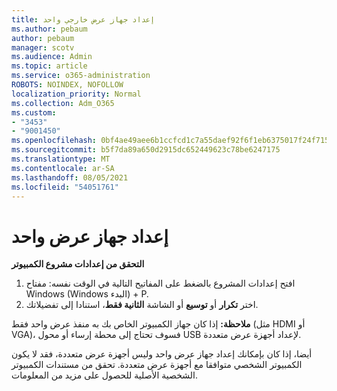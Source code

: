 ```yaml
---
title: إعداد جهاز عرض خارجي واحد
ms.author: pebaum
author: pebaum
manager: scotv
ms.audience: Admin
ms.topic: article
ms.service: o365-administration
ROBOTS: NOINDEX, NOFOLLOW
localization_priority: Normal
ms.collection: Adm_O365
ms.custom:
- "3453"
- "9001450"
ms.openlocfilehash: 0bf4ae49aee6b1ccfcd1c7a55daef92f6f1eb6375017f24f715264235460c3ef
ms.sourcegitcommit: b5f7da89a650d2915dc652449623c78be6247175
ms.translationtype: MT
ms.contentlocale: ar-SA
ms.lasthandoff: 08/05/2021
ms.locfileid: "54051761"
---
```

# <a name="set-up-one-monitor"></a>إعداد جهاز عرض واحد

**التحقق من إعدادات مشروع الكمبيوتر**

1. افتح إعدادات المشروع بالضغط على المفاتيح التالية في الوقت نفسه: مفتاح Windows (Windows البدء) + P.
2. اختر **تكرار** أو **توسيع** أو الشاشة **الثانية فقط**، استنادا إلى تفضيلاتك.

**ملاحظة:** إذا كان جهاز الكمبيوتر الخاص بك به منفذ عرض واحد فقط (مثل HDMI أو VGA)، فسوف تحتاج إلى محطة إرساء أو محول USB لإعداد أجهزة عرض متعددة.

أيضا، إذا كان بإمكانك إعداد جهاز عرض واحد وليس أجهزة عرض متعددة، فقد لا يكون الكمبيوتر الشخصي متوافقا مع أجهزة عرض متعددة. تحقق من مستندات الكمبيوتر الشخصية الأصلية للحصول على مزيد من المعلومات.